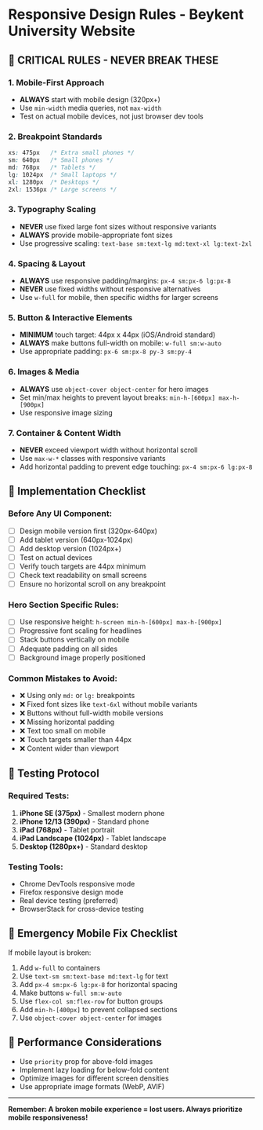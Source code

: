 # Responsive Design Rules - Beykent University Website

## 🚨 CRITICAL RULES - NEVER BREAK THESE

### 1. Mobile-First Approach
- **ALWAYS** start with mobile design (320px+)
- Use `min-width` media queries, not `max-width`
- Test on actual mobile devices, not just browser dev tools

### 2. Breakpoint Standards
```css
xs: 475px   /* Extra small phones */
sm: 640px   /* Small phones */
md: 768px   /* Tablets */
lg: 1024px  /* Small laptops */
xl: 1280px  /* Desktops */
2xl: 1536px /* Large screens */
```

### 3. Typography Scaling
- **NEVER** use fixed large font sizes without responsive variants
- **ALWAYS** provide mobile-appropriate font sizes
- Use progressive scaling: `text-base sm:text-lg md:text-xl lg:text-2xl`

### 4. Spacing & Layout
- **ALWAYS** use responsive padding/margins: `px-4 sm:px-6 lg:px-8`
- **NEVER** use fixed widths without responsive alternatives
- Use `w-full` for mobile, then specific widths for larger screens

### 5. Button & Interactive Elements
- **MINIMUM** touch target: 44px x 44px (iOS/Android standard)
- **ALWAYS** make buttons full-width on mobile: `w-full sm:w-auto`
- Use appropriate padding: `px-6 sm:px-8 py-3 sm:py-4`

### 6. Images & Media
- **ALWAYS** use `object-cover object-center` for hero images
- Set min/max heights to prevent layout breaks: `min-h-[600px] max-h-[900px]`
- Use responsive image sizing

### 7. Container & Content Width
- **NEVER** exceed viewport width without horizontal scroll
- Use `max-w-*` classes with responsive variants
- Add horizontal padding to prevent edge touching: `px-4 sm:px-6 lg:px-8`

## 🔧 Implementation Checklist

### Before Any UI Component:
- [ ] Design mobile version first (320px-640px)
- [ ] Add tablet version (640px-1024px)
- [ ] Add desktop version (1024px+)
- [ ] Test on actual devices
- [ ] Verify touch targets are 44px minimum
- [ ] Check text readability on small screens
- [ ] Ensure no horizontal scroll on any breakpoint

### Hero Section Specific Rules:
- [ ] Use responsive height: `h-screen min-h-[600px] max-h-[900px]`
- [ ] Progressive font scaling for headlines
- [ ] Stack buttons vertically on mobile
- [ ] Adequate padding on all sides
- [ ] Background image properly positioned

### Common Mistakes to Avoid:
- ❌ Using only `md:` or `lg:` breakpoints
- ❌ Fixed font sizes like `text-6xl` without mobile variants
- ❌ Buttons without full-width mobile versions
- ❌ Missing horizontal padding
- ❌ Text too small on mobile
- ❌ Touch targets smaller than 44px
- ❌ Content wider than viewport

## 🧪 Testing Protocol

### Required Tests:
1. **iPhone SE (375px)** - Smallest modern phone
2. **iPhone 12/13 (390px)** - Standard phone
3. **iPad (768px)** - Tablet portrait
4. **iPad Landscape (1024px)** - Tablet landscape
5. **Desktop (1280px+)** - Standard desktop

### Testing Tools:
- Chrome DevTools responsive mode
- Firefox responsive design mode
- Real device testing (preferred)
- BrowserStack for cross-device testing

## 📱 Emergency Mobile Fix Checklist

If mobile layout is broken:
1. Add `w-full` to containers
2. Use `text-sm sm:text-base md:text-lg` for text
3. Add `px-4 sm:px-6 lg:px-8` for horizontal spacing
4. Make buttons `w-full sm:w-auto`
5. Use `flex-col sm:flex-row` for button groups
6. Add `min-h-[400px]` to prevent collapsed sections
7. Use `object-cover object-center` for images

## 🎯 Performance Considerations

- Use `priority` prop for above-fold images
- Implement lazy loading for below-fold content
- Optimize images for different screen densities
- Use appropriate image formats (WebP, AVIF)

---

**Remember: A broken mobile experience = lost users. Always prioritize mobile responsiveness!**
